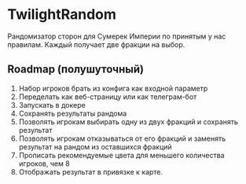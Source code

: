 # TwilightRandom

Рандомизатор сторон для Сумерек Империи по принятым у нас правилам. Каждый получает две фракции на выбор.

## Roadmap (полушуточный)
1. Набор игроков брать из конфига как входной параметр
2. Переделать как веб-страницу или как телеграм-бот
3. Запускать в докере
4. Сохранять результаты рандома
5. Позволять игрокам выбирать одну из двух фракций и сохранять результат
6. Позволять игрокам отказываться от его фракций и заменять результат на рандом из оставшихся фракций
7. Прописать рекомендуемые цвета для меньшего количества игроков, чем 8
8. Отображать результат в привязке к карте.
